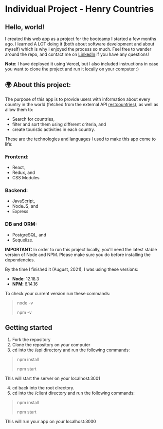 # Individual Project - Henry Countries

## Hello, world!

I created this web app as a project for the bootcamp I started a few months ago. I learned A LOT doing it (both about software development and about myself) which is why I enjoyed the process so much.
Feel free to wander around the repo, and contact me on [LinkedIn](https://www.linkedin.com/in/ana-harrington/) if you have any questions!

**Note:** I have deployed it using Vercel, but I also included instructions in case you want to clone the project and run it locally on your computer :)

## 🌍 About this project:

The purpose of this app is to provide users with information about every country in the world (fetched from the external API [restcountries](https://restcountries.eu/)), as well as allow them to:

- Search for countries,
- filter and sort them using different criteria, and
- create touristic activities in each country.

These are the technologies and languages I used to make this app come to life:

### Frontend:

- React,
- Redux, and
- CSS Modules

### Backend:

- JavaScript,
- NodeJS, and
- Express

### DB and ORM:

- PostgreSQL, and
- Sequelize.

**IMPORTANT:** In order to run this project locally, you'll need the latest stable version of Node and NPM. Please make sure you do before installing the dependencies.

By the time I finished it (August, 2021), I was using these versions:

- **Node**: 12.18.3
- **NPM**: 6.14.16

To check your current version run these commands:

> node -v
>
> npm -v

## Getting started

1. Fork the repository
2. Clone the repository on your computer
3. cd into the /api directory and run the following commands:

> npm install
>
> npm start

This will start the server on your localhost:3001

4. cd back into the root directory.
5. cd into the /client directory and run the following commands:

> npm install
>
> npm start

This will run your app on your localhost:3000
